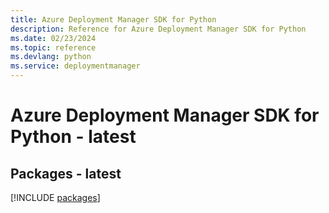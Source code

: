 ```yaml
---
title: Azure Deployment Manager SDK for Python
description: Reference for Azure Deployment Manager SDK for Python
ms.date: 02/23/2024
ms.topic: reference
ms.devlang: python
ms.service: deploymentmanager
---
```

# Azure Deployment Manager SDK for Python - latest
## Packages - latest
[!INCLUDE [packages](deployment-manager-index.md)]